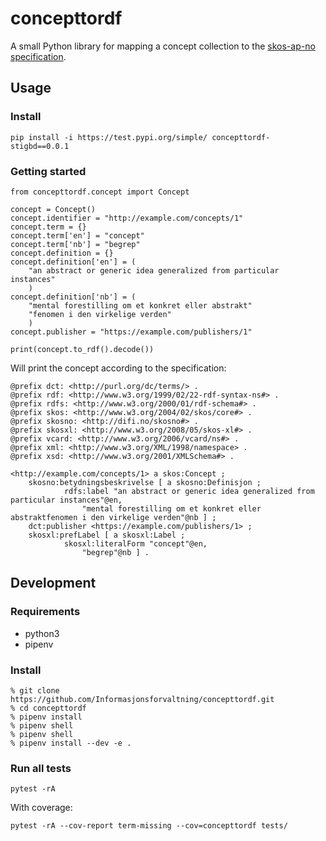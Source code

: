 # concepttordf

A small Python library for mapping a concept collection to the [skos-ap-no specification](https://doc.difi.no/data/begrep-skos-ap-no/).

## Usage
### Install
```
pip install -i https://test.pypi.org/simple/ concepttordf-stigbd==0.0.1
```
### Getting started

```
from concepttordf.concept import Concept

concept = Concept()
concept.identifier = "http://example.com/concepts/1"
concept.term = {}
concept.term['en'] = "concept"
concept.term['nb'] = "begrep"
concept.definition = {}
concept.definition['en'] = (
    "an abstract or generic idea generalized from particular instances"
    )
concept.definition['nb'] = (
    "mental forestilling om et konkret eller abstrakt"
    "fenomen i den virkelige verden"
    )
concept.publisher = "https://example.com/publishers/1"

print(concept.to_rdf().decode())
```
Will print the concept according to the specification:
```
@prefix dct: <http://purl.org/dc/terms/> .
@prefix rdf: <http://www.w3.org/1999/02/22-rdf-syntax-ns#> .
@prefix rdfs: <http://www.w3.org/2000/01/rdf-schema#> .
@prefix skos: <http://www.w3.org/2004/02/skos/core#> .
@prefix skosno: <http://difi.no/skosno#> .
@prefix skosxl: <http://www.w3.org/2008/05/skos-xl#> .
@prefix vcard: <http://www.w3.org/2006/vcard/ns#> .
@prefix xml: <http://www.w3.org/XML/1998/namespace> .
@prefix xsd: <http://www.w3.org/2001/XMLSchema#> .

<http://example.com/concepts/1> a skos:Concept ;
    skosno:betydningsbeskrivelse [ a skosno:Definisjon ;
            rdfs:label "an abstract or generic idea generalized from particular instances"@en,
                "mental forestilling om et konkret eller abstraktfenomen i den virkelige verden"@nb ] ;
    dct:publisher <https://example.com/publishers/1> ;
    skosxl:prefLabel [ a skosxl:Label ;
            skosxl:literalForm "concept"@en,
                "begrep"@nb ] .
```

## Development
### Requirements
- python3
- pipenv

### Install
```
% git clone https://github.com/Informasjonsforvaltning/concepttordf.git
% cd concepttordf
% pipenv install
% pipenv shell
% pipenv shell
% pipenv install --dev -e .
```
### Run all tests
```
pytest -rA
```
With coverage:
```
pytest -rA --cov-report term-missing --cov=concepttordf tests/
```
